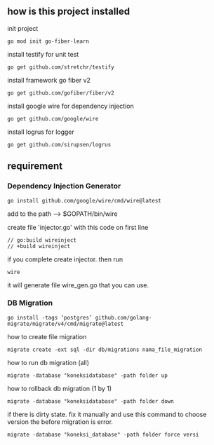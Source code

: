 ## how is this project installed 

init project
```shell
go mod init go-fiber-learn
```

install testify for unit test
```shell
go get github.com/stretchr/testify
```

install framework go fiber v2
```shell
go get github.com/gofiber/fiber/v2
```

install google wire for dependency injection
```shell
go get github.com/google/wire
```

install logrus for logger
```shell
go get github.com/sirupsen/logrus
```

## requirement

### Dependency Injection Generator
```shell
go install github.com/google/wire/cmd/wire@latest
```
add to the path --> $GOPATH/bin/wire

create file 'injector.go' with this code on first line
```
// go:build wireinject
// +build wireinject
```
if you complete create injector. then run
```shell
wire
```
it will generate file wire_gen.go that you can use.

### DB Migration

```shell
go install -tags ‘postgres’ github.com/golang-migrate/migrate/v4/cmd/migrate@latest
```

how to create file migration
```shell
migrate create -ext sql -dir db/migrations nama_file_migration
```

how to run db migration (all)
````shell
migrate -database "koneksidatabase" -path folder up
````

how to rollback db migration (1 by 1)
````shell
migrate -database "koneksidatabase" -path folder down
````

if there is dirty state. fix it manually and use this command to choose version the before migration is error.
```shell
migrate -database "koneksi_database" -path folder force versi
```
